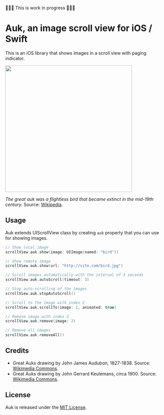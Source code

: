 🔨🔨🔨 This is work in progress 🔨🔨🔨


# Auk, an image scroll view for iOS / Swift

This is an iOS library that shows images in a scroll view with paging indicator.

<img src='https://raw.githubusercontent.com/evgenyneu/Auk/master/Graphics/Drawings/Great_auk_with_juvenile.jpg' width='400'>

*The great auk was a flightless bird that became extinct in the mid-19th century.*
Source: [Wikipedia](https://en.wikipedia.org/wiki/Great_auk).

## Usage

Auk extends UIScrollView class by creating `auk` property that you can use for showing images.

```Swift
// Show local image
scrollView.auk.show(image: UIImage(named: "bird"))

// Show remote image
scrollView.auk.show(url: "http://site.com/bird.jpg")

// Scroll images automatically with the interval of 3 seconds
scrollView.auk.autoScroll(timeout: 3)

// Stop auto-scrolling of the images
scrollView.auk.stopAutoScroll()

// Scroll to the image with index 2
scrollView.auk.scrollTo(image: 2, animated: true)

// Remove image with index 2
scrollView.auk.remove(image: 2)

// Remove all images
scrollView.auk.removeAll()
```


## Credits

* Great Auks drawing by John James Audubon, 1827-1838. Source: [Wikimedia Commons](https://commons.wikimedia.org/wiki/File:341_Great_Auk.jpg).
* Great Auks drawing by John Gerrard Keulemans, circa 1900. Source: [Wikimedia Commons](https://commons.wikimedia.org/wiki/File:Great_auk_with_juvenile.jpg).


## License

Auk is released under the [MIT License](LICENSE).
